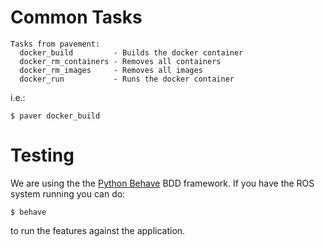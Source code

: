 
# Common Tasks

```
Tasks from pavement:
  docker_build         - Builds the docker container
  docker_rm_containers - Removes all containers
  docker_rm_images     - Removes all images
  docker_run           - Runs the docker container
```

i.e.:

    $ paver docker_build

# Testing

We are using the the [Python Behave](http://pythonhosted.org/behave/) BDD framework.  If you have the ROS system running you can do:

    $ behave

to run the features against the application.
